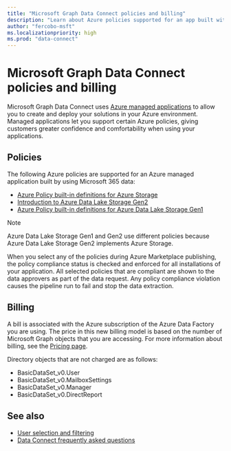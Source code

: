 ```yaml
---
title: "Microsoft Graph Data Connect policies and billing"
description: "Learn about Azure policies supported for an app built with Microsoft 365 data and the bill associated with the Azure Data Factory you are using."
author: "fercobo-msft"
ms.localizationpriority: high
ms.prod: "data-connect"
---
```


# Microsoft Graph Data Connect policies and billing

Microsoft Graph Data Connect uses [Azure managed applications](/azure/managed-applications/overview) to allow you to create and deploy your solutions in your Azure environment. Managed applications let you support certain Azure policies, giving customers greater confidence and comfortability when using your applications.

## Policies

The following Azure policies are supported for an Azure managed application built by using Microsoft 365 data:

- [Azure Policy built-in definitions for Azure Storage](/azure/storage/common/policy-reference)
- [Introduction to Azure Data Lake Storage Gen2](/azure/storage/blobs/data-lake-storage-introduction)
- [Azure Policy built-in definitions for Azure Data Lake Storage Gen1](/azure/data-lake-store/policy-reference)

> [!NOTE]
> Azure Data Lake Storage Gen1 and Gen2 use different policies because Azure Data Lake Storage Gen2 implements Azure Storage.

When you select any of the policies during Azure Marketplace publishing, the policy compliance status is checked and enforced for all installations of your application. All selected policies that are compliant are shown to the data approvers as part of the data request. Any policy compliance violation causes the pipeline run to fail and stop the data extraction.

## Billing

A bill is associated with the Azure subscription of the Azure Data Factory you are using. The price in this new billing model is based on the number of Microsoft Graph objects that you are accessing. For more information about billing, see the [Pricing page](https://azure.microsoft.com/pricing/details/graph-data-connect/).

Directory objects that are not charged are as follows:

- BasicDataSet_v0.User
- BasicDataSet_v0.MailboxSettings
- BasicDataSet_v0.Manager
- BasicDataSet_v0.DirectReport

## See also

- [User selection and filtering](data-connect-filtering.md)
- [Data Connect frequently asked questions](data-connect-faq.md)
